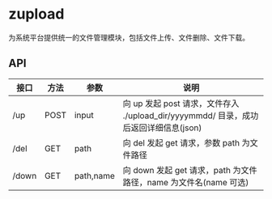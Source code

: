 # zupload

为系统平台提供统一的文件管理模块，包括文件上传、文件删除、文件下载。

## API

接口 | 方法 | 参数 | 说明
---|---|---|---
/up | POST | input | 向 up 发起 post 请求，文件存入 ./upload_dir/yyyymmdd/ 目录，成功后返回详细信息(json)
/del | GET | path | 向 del 发起 get 请求，参数 path 为文件路径
/down | GET | path,name | 向 down 发起 get 请求，path 为文件路径，name 为文件名(name 可选)
